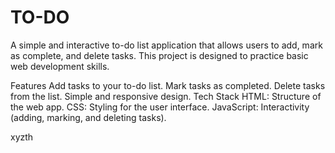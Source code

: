 # TO-DO
A simple and interactive to-do list application that allows users to add, mark as complete, and delete tasks. This project is designed to practice basic web development skills.

Features
Add tasks to your to-do list.
Mark tasks as completed.
Delete tasks from the list.
Simple and responsive design.
Tech Stack
HTML: Structure of the web app.
CSS: Styling for the user interface.
JavaScript: Interactivity (adding, marking, and deleting tasks).

xyzth